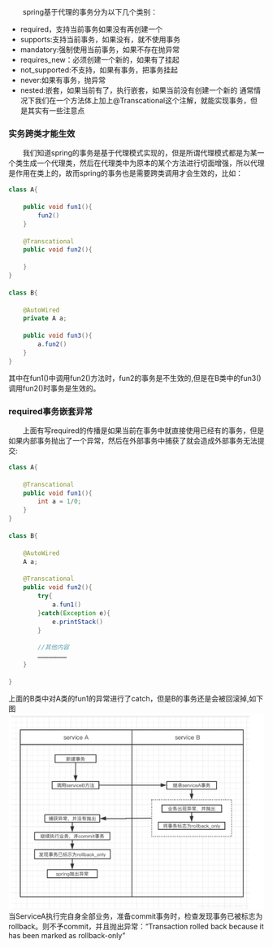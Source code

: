 &ensp;&ensp;&ensp;&ensp;spring基于代理的事务分为以下几个类别：
- required，支持当前事务如果没有再创建一个
- supports:支持当前事务，如果没有，就不使用事务
- mandatory:强制使用当前事务，如果不存在抛异常
- requires_new：必须创建一个新的，如果有了挂起
- not_supported:不支持，如果有事务，把事务挂起
- never:如果有事务，抛异常
- nested:嵌套，如果当前有了，执行嵌套，如果当前没有创建一个新的
通常情况下我们在一个方法体上加上@Transcational这个注解，就能实现事务，但是其实有一些注意点


### 实务跨类才能生效
&ensp;&ensp;&ensp;&ensp;我们知道spring的事务是基于代理模式实现的，但是所谓代理模式都是为某一个类生成一个代理类，然后在代理类中为原本的某个方法进行切面增强，所以代理是作用在类上的，故而spring的事务也是需要跨类调用才会生效的，比如：
```java
class A{

    public void fun1(){
        fun2()
    }

    @Transcational
    public void fun2(){

    }
}

class B{

    @AutoWired
    private A a;

    public void fun3(){
        a.fun2()
    }
}
```
其中在fun1()中调用fun2()方法时，fun2的事务是不生效的,但是在B类中的fun3()调用fun2()时事务是生效的。



### required事务嵌套异常
&ensp;&ensp;&ensp;&ensp;上面有写required的传播是如果当前在事务中就直接使用已经有的事务，但是如果内部事务抛出了一个异常，然后在外部事务中捕获了就会造成外部事务无法提交:
```java
class A{

    @Transcational
    public void fun1(){
        int a = 1/0;
    }
}

class B{

    @AutoWired
    A a;

    @Transcational
    public void fun2(){
        try{
            a.fun1()
        }catch(Exception e){
            e.printStack()
        }

        //其他内容
        ……………………     
    }
    
}
```
上面的B类中对A类的fun1的异常进行了catch，但是B的事务还是会被回滚掉,如下图
![](../picture_back_up/required_transcational_exception.png)
当ServiceA执行完自身全部业务，准备commit事务时，检查发现事务已被标志为rollback。则不予commit，并且抛出异常：“Transaction rolled back because it has been marked as rollback-only”
